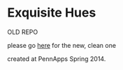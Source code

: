 Exquisite Hues
===============

OLD REPO

please go [here](https://github.com/janecakemaster/exquisitehues) for the new, clean one

created at PennApps Spring 2014. 
